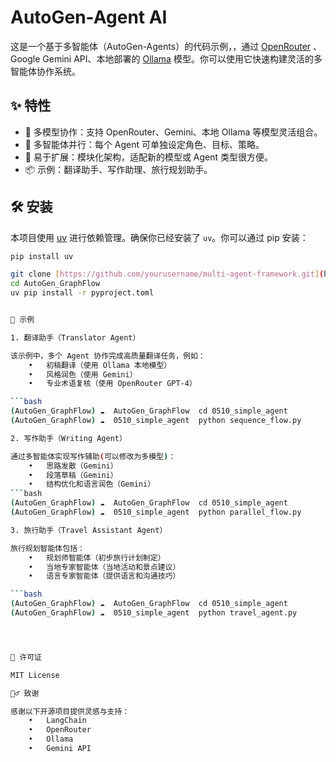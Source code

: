 # AutoGen-Agent AI 

这是一个基于多智能体（AutoGen-Agents）的代码示例，，通过 [OpenRouter](https://openrouter.ai/) 、Google Gemini API、本地部署的 [Ollama](https://ollama.com/) 模型。你可以使用它快速构建灵活的多智能体协作系统。

## ✨ 特性

- 🤖 多模型协作：支持 OpenRouter、Gemini、本地 Ollama 等模型灵活组合。
- 🔁 多智能体并行：每个 Agent 可单独设定角色、目标、策略。
- 🧱 易于扩展：模块化架构，适配新的模型或 Agent 类型很方便。
- 📦 示例：翻译助手、写作助理、旅行规划助手。

## 🛠 安装

本项目使用 [uv](https://pypi.org/project/uv/) 进行依赖管理。确保你已经安装了 `uv`。你可以通过 pip 安装：

```bash
pip install uv

git clone [https://github.com/yourusername/multi-agent-framework.git](https://github.com/zhaomo08/AutoGen_GraphFlow.git)
cd AutoGen_GraphFlow
uv pip install -r pyproject.toml


🚀 示例

1. 翻译助手（Translator Agent）

该示例中，多个 Agent 协作完成高质量翻译任务，例如：
	•	初稿翻译（使用 Ollama 本地模型）
	•	风格润色（使用 Gemini）
	•	专业术语复核（使用 OpenRouter GPT-4）

```bash
(AutoGen_GraphFlow) ☁  AutoGen_GraphFlow  cd 0510_simple_agent
(AutoGen_GraphFlow) ☁  0510_simple_agent  python sequence_flow.py

2. 写作助手（Writing Agent）

通过多智能体实现写作辅助(可以修改为多模型)：
	•	思路发散（Gemini）
	•	段落草稿（Gemini）
	•	结构优化和语言润色（Gemini） 
```bash
(AutoGen_GraphFlow) ☁  AutoGen_GraphFlow  cd 0510_simple_agent
(AutoGen_GraphFlow) ☁  0510_simple_agent  python parallel_flow.py

3. 旅行助手（Travel Assistant Agent）

旅行规划智能体包括：
	•	规划师智能体（初步旅行计划制定）
	•	当地专家智能体（当地活动和景点建议）
	•	语言专家智能体（提供语言和沟通技巧）

```bash
(AutoGen_GraphFlow) ☁  AutoGen_GraphFlow  cd 0510_simple_agent
(AutoGen_GraphFlow) ☁  0510_simple_agent  python travel_agent.py




📜 许可证

MIT License

🙋‍♂️ 致谢

感谢以下开源项目提供灵感与支持：
	•	LangChain
	•	OpenRouter
	•	Ollama
	•	Gemini API














